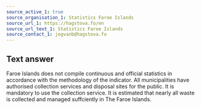 ```yaml
---
source_active_1: true
source_organisation_1: Statistics Faroe Islands
source_url_1: https://hagstova.fo/en
source_url_text_1: Statistics Faroe Islands
source_contact_1: jogvanb@hagstova.fo
---
```

## Text answer  
Faroe Islands does not compile continuous and official statistics in accordance with the methodology of the indicator.
All municipalities have authorised collection services and disposal sites for the public. It is mandatory to use the collection service.
It is estimated that nearly all waste is collected and managed suffciently in The Faroe Islands.
